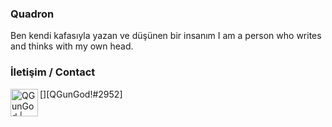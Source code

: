 ### Quadron
Ben kendi kafasıyla yazan ve düşünen bir insanım
I am a person who writes and thinks with my own head.

### İletişim / Contact 
[<img align="left" alt="QGunGod | Discord" width="44px" src="https://i.ibb.co/YtNhB1V/icons8-discord-new-logo-48.png" />][QGunGod!#2952]

[discord]: https://discord.gg/yqHmvcr

<!--
**QGunGod/QGunGod** is a ✨ _special_ ✨ repository because its `README.md` (this file) appears on your GitHub profile.

Here are some ideas to get you started:
[discord]: https://discord.gg/yqHmvcr
- 🔭 I’m currently working on ...
- 🌱 I’m currently learning ...
- 👯 I’m looking to collaborate on ...
- 🤔 I’m looking for help with ...
- 💬 Ask me about ...
- 📫 How to reach me: ...
- 😄 Pronouns: ...
- ⚡ Fun fact: ...
-->
